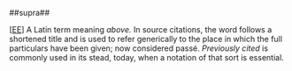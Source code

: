 ##supra##

\[[EE](SOURCES.md#EE)\]  A Latin term meaning *above.* In source citations, the word follows a shortened title and is used to refer generically to the place in which the full particulars have been given; now considered passé. *Previously cited* is commonly used in its stead, today, when a notation of that sort is essential.
